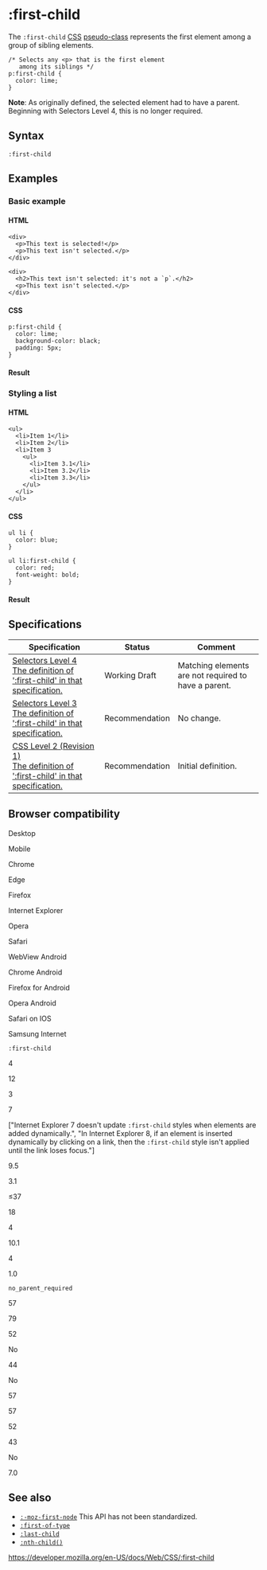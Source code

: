 # :first-child

The `:first-child` [CSS](https://developer.mozilla.org/en-US/docs/Web/CSS) [pseudo-class](pseudo-classes) represents the first element among a group of sibling elements.

    /* Selects any <p> that is the first element
       among its siblings */
    p:first-child {
      color: lime;
    }

**Note**: As originally defined, the selected element had to have a parent. Beginning with Selectors Level 4, this is no longer required.

## Syntax

    :first-child

## Examples

### Basic example

#### HTML

    <div>
      <p>This text is selected!</p>
      <p>This text isn't selected.</p>
    </div>

    <div>
      <h2>This text isn't selected: it's not a `p`.</h2>
      <p>This text isn't selected.</p>
    </div>

#### CSS

    p:first-child {
      color: lime;
      background-color: black;
      padding: 5px;
    }

#### Result

### Styling a list

#### HTML

    <ul>
      <li>Item 1</li>
      <li>Item 2</li>
      <li>Item 3
        <ul>
          <li>Item 3.1</li>
          <li>Item 3.2</li>
          <li>Item 3.3</li>
        </ul>
      </li>
    </ul>

#### CSS

    ul li {
      color: blue;
    }

    ul li:first-child {
      color: red;
      font-weight: bold;
    }

#### Result

## Specifications

<table><thead><tr class="header"><th>Specification</th><th>Status</th><th>Comment</th></tr></thead><tbody><tr class="odd"><td><a href="https://drafts.csswg.org/selectors-4/#first-child-pseudo">Selectors Level 4<br />
<span class="small">The definition of ':first-child' in that specification.</span></a></td><td><span class="spec-wd">Working Draft</span></td><td>Matching elements are not required to have a parent.</td></tr><tr class="even"><td><a href="https://drafts.csswg.org/selectors-3/#first-child-pseudo">Selectors Level 3<br />
<span class="small">The definition of ':first-child' in that specification.</span></a></td><td><span class="spec-rec">Recommendation</span></td><td>No change.</td></tr><tr class="odd"><td><a href="https://www.w3.org/TR/CSS2/selector.html#first-child">CSS Level 2 (Revision 1)<br />
<span class="small">The definition of ':first-child' in that specification.</span></a></td><td><span class="spec-rec">Recommendation</span></td><td>Initial definition.</td></tr></tbody></table>

## Browser compatibility

Desktop

Mobile

Chrome

Edge

Firefox

Internet Explorer

Opera

Safari

WebView Android

Chrome Android

Firefox for Android

Opera Android

Safari on IOS

Samsung Internet

`:first-child`

4

12

3

7

\["Internet Explorer 7 doesn't update `:first-child` styles when elements are added dynamically.", "In Internet Explorer 8, if an element is inserted dynamically by clicking on a link, then the `:first-child` style isn't applied until the link loses focus."\]

9.5

3.1

≤37

18

4

10.1

4

1.0

`no_parent_required`

57

79

52

No

44

No

57

57

52

43

No

7.0

## See also

- [`:-moz-first-node`](:-moz-first-node) <span class="icon non-standard" viewbox="0 0 100 100" xmlns="http://www.w3.org/2000/svg" role="img"> This API has not been standardized. </span>
- [`:first-of-type`](:first-of-type)
- [`:last-child`](:last-child)
- [`:nth-child()`](:nth-child)

<a href="https://developer.mozilla.org/en-US/docs/Web/CSS/:first-child" class="_attribution-link">https://developer.mozilla.org/en-US/docs/Web/CSS/:first-child</a>
